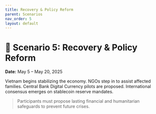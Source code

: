 ```yaml
---
title: Recovery & Policy Reform
parent: Scenarios
nav_order: 5
layout: default
---
```


# 🌱 Scenario 5: Recovery & Policy Reform

**Date:** May 5 – May 20, 2025

Vietnam begins stabilizing the economy. NGOs step in to assist affected families. Central Bank Digital Currency pilots are proposed. International consensus emerges on stablecoin reserve mandates.

> Participants must propose lasting financial and humanitarian safeguards to prevent future crises.

